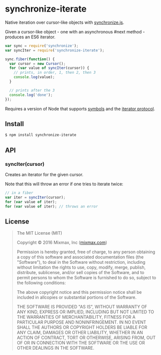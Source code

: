 synchronize-iterate
===================

Native iteration over cursor-like objects with [synchronize.js](http://alexeypetrushin.github.io/synchronize/docs/index.html).

Given a cursor-like object - one with an asynchronous #next method - produces an ES6 iterator.

```js
var sync = require('synchronize');
var syncIter = require('synchronize-iterate');

sync.fiber(function() {
  var cursor = new Cursor();
  for (var value of syncIter(cursor)) {
    // prints, in order, 1, then 2, then 3
    console.log(value);
  }

  // prints after the 3
  console.log('done');
});
```

Requires a version of Node that supports
[symbols](https://developer.mozilla.org/en-US/docs/Web/JavaScript/Reference/Global_Objects/Symbol)
and the [iterator
protocol](https://developer.mozilla.org/en-US/docs/Web/JavaScript/Reference/Iteration_protocols#iterator).

Install
-------

```sh
$ npm install synchronize-iterate
```

API
---

### syncIter(cursor)

Creates an iterator for the given cursor.

Note that this will throw an error if one tries to iterate twice:

```js
// in a fiber
var iter = syncIter(cursor);
for (var value of iter);
for (var value of iter); // throws an error
```

License
-------

> The MIT License (MIT)
>
> Copyright &copy; 2016 Mixmax, Inc ([mixmax.com](https://mixmax.com))
>
> Permission is hereby granted, free of charge, to any person obtaining a copy of this software and associated documentation files (the "Software"), to deal in the Software without restriction, including without limitation the rights to use, copy, modify, merge, publish, distribute, sublicense, and/or sell copies of the Software, and to permit persons to whom the Software is furnished to do so, subject to the following conditions:
>
> The above copyright notice and this permission notice shall be included in allcopies or substantial portions of the Software.
>
> THE SOFTWARE IS PROVIDED "AS IS", WITHOUT WARRANTY OF ANY KIND, EXPRESS OR IMPLIED, INCLUDING BUT NOT LIMITED TO THE WARRANTIES OF MERCHANTABILITY, FITNESS FOR A PARTICULAR PURPOSE AND NONINFRINGEMENT. IN NO EVENT SHALL THE AUTHORS OR COPYRIGHT HOLDERS BE LIABLE FOR ANY CLAIM, DAMAGES OR OTHER LIABILITY, WHETHER IN AN ACTION OF CONTRACT, TORT OR OTHERWISE, ARISING FROM, OUT OF OR IN CONNECTION WITH THE SOFTWARE OR THE USE OR OTHER DEALINGS IN THE SOFTWARE.
